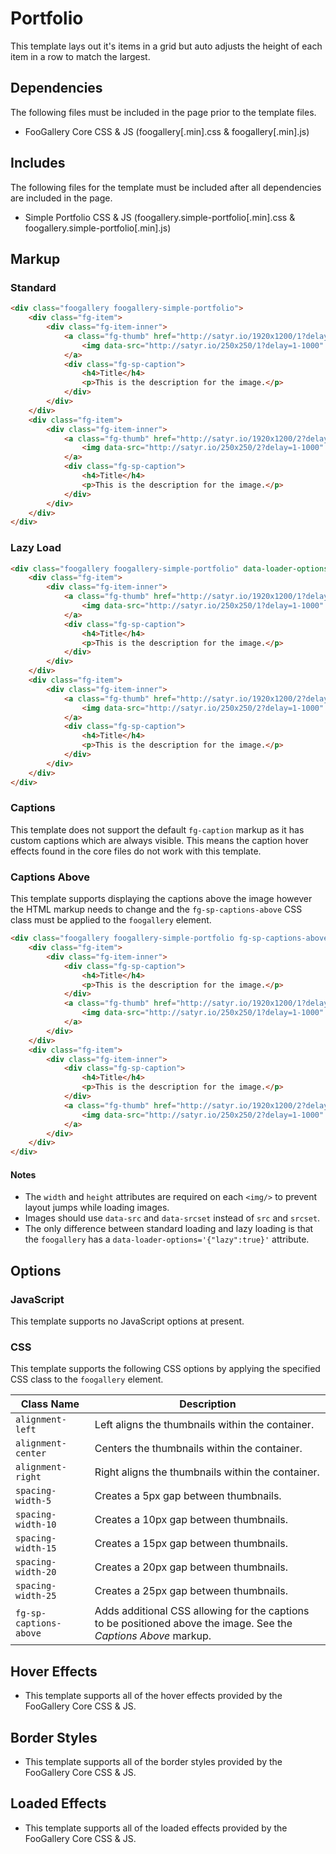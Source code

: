 # Portfolio

This template lays out it's items in a grid but auto adjusts the height of each item in a row to match the largest.

## Dependencies

The following files must be included in the page prior to the template files.

- FooGallery Core CSS & JS (foogallery[.min].css & foogallery[.min].js)

## Includes

The following files for the template must be included after all dependencies are included in the page.

- Simple Portfolio CSS & JS (foogallery.simple-portfolio[.min].css & foogallery.simple-portfolio[.min].js)

## Markup

### Standard

```html
<div class="foogallery foogallery-simple-portfolio">
	<div class="fg-item">
		<div class="fg-item-inner">
			<a class="fg-thumb" href="http://satyr.io/1920x1200/1?delay=1-1000">
				<img data-src="http://satyr.io/250x250/1?delay=1-1000" width="250" height="250" data-srcset="http://satyr.io/500x500/1?delay=1-1000 500w,http://satyr.io/750x750/1?delay=1-1000 750w"/>
			</a>
			<div class="fg-sp-caption">
				<h4>Title</h4>
				<p>This is the description for the image.</p>
			</div>
		</div>
	</div>
	<div class="fg-item">
		<div class="fg-item-inner">
			<a class="fg-thumb" href="http://satyr.io/1920x1200/2?delay=1-1000">
				<img data-src="http://satyr.io/250x250/2?delay=1-1000" width="250" height="250" data-srcset="http://satyr.io/500x500/2?delay=1-1000 500w,http://satyr.io/750x750/2?delay=1-1000 750w"/>
			</a>
			<div class="fg-sp-caption">
				<h4>Title</h4>
				<p>This is the description for the image.</p>
			</div>
		</div>
	</div>
</div>
```

### Lazy Load

```html
<div class="foogallery foogallery-simple-portfolio" data-loader-options='{"lazy":true}'>
	<div class="fg-item">
		<div class="fg-item-inner">
			<a class="fg-thumb" href="http://satyr.io/1920x1200/1?delay=1-1000">
				<img data-src="http://satyr.io/250x250/1?delay=1-1000" width="250" height="250" data-srcset="http://satyr.io/500x500/1?delay=1-1000 500w,http://satyr.io/750x750/1?delay=1-1000 750w"/>
			</a>
			<div class="fg-sp-caption">
				<h4>Title</h4>
				<p>This is the description for the image.</p>
			</div>
		</div>
	</div>
	<div class="fg-item">
		<div class="fg-item-inner">
			<a class="fg-thumb" href="http://satyr.io/1920x1200/2?delay=1-1000">
				<img data-src="http://satyr.io/250x250/2?delay=1-1000" width="250" height="250" data-srcset="http://satyr.io/500x500/2?delay=1-1000 500w,http://satyr.io/750x750/2?delay=1-1000 750w"/>
			</a>
			<div class="fg-sp-caption">
				<h4>Title</h4>
				<p>This is the description for the image.</p>
			</div>
		</div>
	</div>
</div>
```

### Captions

This template does not support the default `fg-caption` markup as it has custom captions which are always visible. This means the caption hover effects found in the core files do not work with this template.

### Captions Above

This template supports displaying the captions above the image however the HTML markup needs to change and the `fg-sp-captions-above` CSS class must be applied to the `foogallery` element.

```html
<div class="foogallery foogallery-simple-portfolio fg-sp-captions-above">
	<div class="fg-item">
		<div class="fg-item-inner">
			<div class="fg-sp-caption">
				<h4>Title</h4>
				<p>This is the description for the image.</p>
			</div>
			<a class="fg-thumb" href="http://satyr.io/1920x1200/1?delay=1-1000">
				<img data-src="http://satyr.io/250x250/1?delay=1-1000" width="250" height="250" data-srcset="http://satyr.io/500x500/1?delay=1-1000 500w,http://satyr.io/750x750/1?delay=1-1000 750w"/>
			</a>
		</div>
	</div>
	<div class="fg-item">
		<div class="fg-item-inner">
			<div class="fg-sp-caption">
				<h4>Title</h4>
				<p>This is the description for the image.</p>
			</div>
			<a class="fg-thumb" href="http://satyr.io/1920x1200/2?delay=1-1000">
				<img data-src="http://satyr.io/250x250/2?delay=1-1000" width="250" height="250" data-srcset="http://satyr.io/500x500/2?delay=1-1000 500w,http://satyr.io/750x750/2?delay=1-1000 750w"/>
			</a>
		</div>
	</div>
</div>
```

#### Notes

- The `width` and `height` attributes are required on each `<img/>` to prevent layout jumps while loading images.
- Images should use `data-src` and `data-srcset` instead of `src` and `srcset`.
- The only difference between standard loading and lazy loading is that the `foogallery` has a `data-loader-options='{"lazy":true}'` attribute.

## Options

### JavaScript

This template supports no JavaScript options at present.

### CSS

This template supports the following CSS options by applying the specified CSS class to the `foogallery` element.

| Class Name             | Description                                                                                                            |
|------------------------|------------------------------------------------------------------------------------------------------------------------|
| `alignment-left`       | Left aligns the thumbnails within the container.                                                                       |
| `alignment-center`     | Centers the thumbnails within the container.                                                                           |
| `alignment-right`      | Right aligns the thumbnails within the container.                                                                      |
| `spacing-width-5`      | Creates a 5px gap between thumbnails.                                                                                  |
| `spacing-width-10`     | Creates a 10px gap between thumbnails.                                                                                 |
| `spacing-width-15`     | Creates a 15px gap between thumbnails.                                                                                 |
| `spacing-width-20`     | Creates a 20px gap between thumbnails.                                                                                 |
| `spacing-width-25`     | Creates a 25px gap between thumbnails.                                                                                 |
| `fg-sp-captions-above` | Adds additional CSS allowing for the captions to be positioned above the image. See the *Captions Above* markup. |

## Hover Effects

- This template supports all of the hover effects provided by the FooGallery Core CSS & JS.

## Border Styles

- This template supports all of the border styles provided by the FooGallery Core CSS & JS.

## Loaded Effects

- This template supports all of the loaded effects provided by the FooGallery Core CSS & JS.